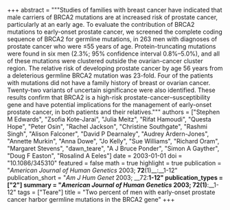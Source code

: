 +++
abstract = """Studies of families with breast cancer have indicated that male carriers of BRCA2 mutations are at increased risk of prostate cancer, particularly at an early age. To evaluate the contribution of BRCA2 mutations to early-onset prostate cancer, we screened the complete coding sequence of BRCA2 for germline mutations, in 263 men with diagnoses of prostate cancer who were ≤55 years of age. Protein-truncating mutations were found in six men (2.3%; 95% confidence interval 0.8%–5.0%), and all of these mutations were clustered outside the ovarian-cancer cluster region. The relative risk of developing prostate cancer by age 56 years from a deleterious germline BRCA2 mutation was 23-fold. Four of the patients with mutations did not have a family history of breast or ovarian cancer. Twenty-two variants of uncertain significance were also identified. These results confirm that BRCA2 is a high-risk prostate-cancer–susceptibility gene and have potential implications for the management of early-onset prostate cancer, in both patients and their relatives."""
authors = ["Stephen M Edwards", "Zsofia Kote-Jarai", "Julia Meitz", "Rifat Hamoudi", "Questa Hope", "Peter Osin", "Rachel Jackson", "Christine Southgate", "Rashmi Singh", "Alison Falconer", "David P Dearnaley", "Audrey Ardern-Jones", "Annette Murkin", "Anna Dowe", "Jo Kelly", "Sue Williams", "Richard Oram", "Margaret Stevens", "dawn_teare", "A J Bruce Ponder", "Simon A Gayther", "Doug F Easton", "Rosalind A Eeles"]
date = 2003-01-01
doi = "10.1086/345310"
featured = false
math = true
highlight = true
publication = "*American Journal of Human Genetics* 2003; __72__(1)__:__1-12"
publication_short = "*Am J Hum Genet* 2003; __72:__1-12"
publication_types = ["2"]
summary = "*American Journal of Human Genetics* 2003; __72__(1)__:__1-12"
tags = ["Teare"]
title = "Two percent of men with early-onset prostate cancer harbor germline mutations in the BRCA2 gene"
+++

